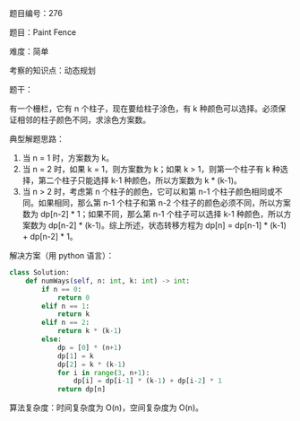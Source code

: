 题目编号：276

题目：Paint Fence

难度：简单

考察的知识点：动态规划

题干：

有一个栅栏，它有 n 个柱子，现在要给柱子涂色，有 k 种颜色可以选择。必须保证相邻的柱子颜色不同，求涂色方案数。

典型解题思路：

1. 当 n = 1 时，方案数为 k。
2. 当 n = 2 时，如果 k = 1，则方案数为 k；如果 k > 1，则第一个柱子有 k 种选择，第二个柱子只能选择 k-1 种颜色，所以方案数为 k * (k-1)。
3. 当 n > 2 时，考虑第 n 个柱子的颜色，它可以和第 n-1 个柱子颜色相同或不同。如果相同，那么第 n-1 个柱子和第 n-2 个柱子的颜色必须不同，所以方案数为 dp[n-2] * 1；如果不同，那么第 n-1 个柱子可以选择 k-1 种颜色，所以方案数为 dp[n-2] * (k-1)。综上所述，状态转移方程为 dp[n] = dp[n-1] * (k-1) + dp[n-2] * 1。

解决方案（用 python 语言）：

```python
class Solution:
    def numWays(self, n: int, k: int) -> int:
        if n == 0:
            return 0
        elif n == 1:
            return k
        elif n == 2:
            return k * (k-1)
        else:
            dp = [0] * (n+1)
            dp[1] = k
            dp[2] = k * (k-1)
            for i in range(3, n+1):
                dp[i] = dp[i-1] * (k-1) + dp[i-2] * 1
            return dp[n]
```

算法复杂度：时间复杂度为 O(n)，空间复杂度为 O(n)。